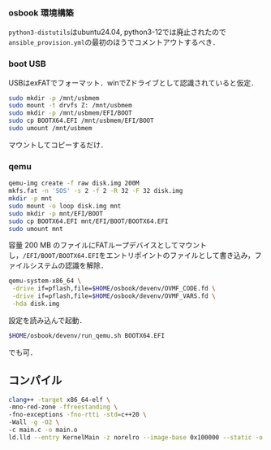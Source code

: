 ### osbook 環境構築
`python3-distutils`はubuntu24.04, python3-12では廃止されたので`ansible_provision.yml`の最初のほうでコメントアウトするべき．
### boot USB
USBはexFATでフォーマット．winでZドライブとして認識されていると仮定．
```sh
sudo mkdir -p /mnt/usbmem
sudo mount -t drvfs Z: /mnt/usbmem
sudo mkdir -p /mnt/usbmem/EFI/BOOT
sudo cp BOOTX64.EFI /mnt/usbmem/EFI/BOOT
sudo umount /mnt/usbmem
```
マウントしてコピーするだけ．

### qemu
```sh
qemu-img create -f raw disk.img 200M
mkfs.fat -n 'SOS' -s 2 -f 2 -R 32 -F 32 disk.img
mkdir -p mnt
sudo mount -o loop disk.img mnt
sudo mkdir -p mnt/EFI/BOOT
sudo cp BOOTX64.EFI mnt/EFI/BOOT/BOOTX64.EFI
sudo umount mnt
```
容量 200 MB のファイルにFATループデバイスとしてマウントし，`/EFI/BOOT/BOOTX64.EFI`をエントリポイントのファイルとして書き込み，ファイルシステムの認識を解除．
```sh
qemu-system-x86_64 \
 -drive if=pflash,file=$HOME/osbook/devenv/OVMF_CODE.fd \
 -drive if=pflash,file=$HOME/osbook/devenv/OVMF_VARS.fd \
 -hda disk.img
```
設定を読み込んで起動．
```sh
$HOME/osbook/devenv/run_qemu.sh BOOTX64.EFI
```
でも可．

## コンパイル
```sh
clang++ -target x86_64-elf \
-mno-red-zone -ffreestanding \
-fno-exceptions -fno-rtti -std=c++20 \
-Wall -g -O2 \
-c main.c -o main.o
ld.lld --entry KernelMain -z norelro --image-base 0x100000 --static -o kernel.elf main.o
```

